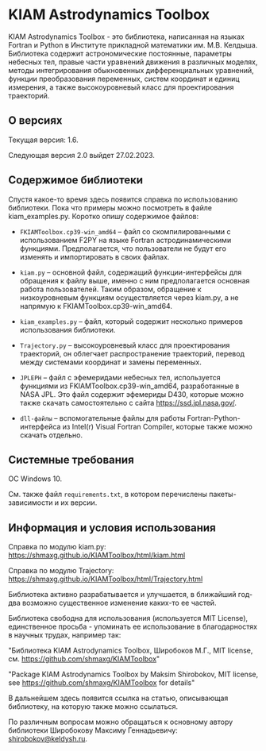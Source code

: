 # KIAM Astrodynamics Toolbox

KIAM Astrodynamics Toolbox - это библиотека, написанная на языках Fortran и Python в Институте прикладной математики им. М.В. Келдыша.
Библиотека содержит астрономические постоянные, параметры небесных тел, правые части уравнений движения в различных моделях, методы интегрирования обыкновенных дифференциальных уравнений, функции преобразования переменных, систем координат и единиц измерения, а также высокоуровневый класс для проектирования траекторий.

## О версиях

Текущая версия: 1.6.

Следующая версия 2.0 выйдет 27.02.2023.

## Содержимое библиотеки

Спустя какое-то время здесь появится справка по использованию библиотеки. Пока что примеры можно посмотреть в файле kiam_examples.py.
Коротко опишу содержимое файлов:

- `FKIAMToolbox.cp39-win_amd64` – файл со скомпилированными с использованием F2PY на языке Fortran астродинамическими функциями. Предполагается, что пользователи не будут его изменять и импортировать в своих файлах.

- `kiam.py` – основной файл, содержащий функции-интерфейсы для обращения к файлу выше, именно с ним предполагается основная работа пользователей. Таким образом, обращение к низкоуровневым функциям осуществляется через kiam.py, а не напрямую к FKIAMToolbox.cp39-win_amd64.

- `kiam_examples.py` – файл, который содержит несколько примеров использования библиотеки.

- `Trajectory.py` – высокоуровневый класс для проектирования траекторий, он облегчает распространение траекторий, перевод между системами координат и замены переменных.

- `JPLEPH` – файл с эфемеридами небесных тел, используется функциями из FKIAMToolbox.cp39-win_amd64, разработанные в NASA JPL. Это файл содержит эфемериды D430, которые можно также скачать самостоятельно с сайта https://ssd.jpl.nasa.gov/.

- `dll-файлы` – вспомогательные файлы для работы Fortran-Python-интерфейса из Intel(r) Visual Fortran Compiler, которые также можно скачать отдельно.

## Системные требования

ОС Windows 10.

См. также файл `requirements.txt`, в котором перечислены пакеты-зависимости и их версии.

## Информация и условия использования

Справка по модулю kiam.py: https://shmaxg.github.io/KIAMToolbox/html/kiam.html

Справка по модулю Trajectory: https://shmaxg.github.io/KIAMToolbox/html/Trajectory.html

Библиотека активно разрабатывается и улучшается, в ближайший год-два возможно существенное изменение каких-то ее частей.

Библиотека свободна для использования (используется MIT License), единственное просьба - упоминать ее использование в благодарностях в научных трудах, например так:

"Библиотека KIAM Astrodynamics Toolbox, Широбоков М.Г., MIT license, см. https://github.com/shmaxg/KIAMToolbox"

"Package KIAM Astrodynamics Toolbox by Maksim Shirobokov, MIT license, see https://github.com/shmaxg/KIAMToolbox for details"

В дальнейшем здесь появится ссылка на статью, описывающая библиотеку, на которую также можно ссылаться.

По различным вопросам можно обращаться к основному автору библиотеки Широбокову Максиму Геннадьевичу: shirobokov@keldysh.ru.
